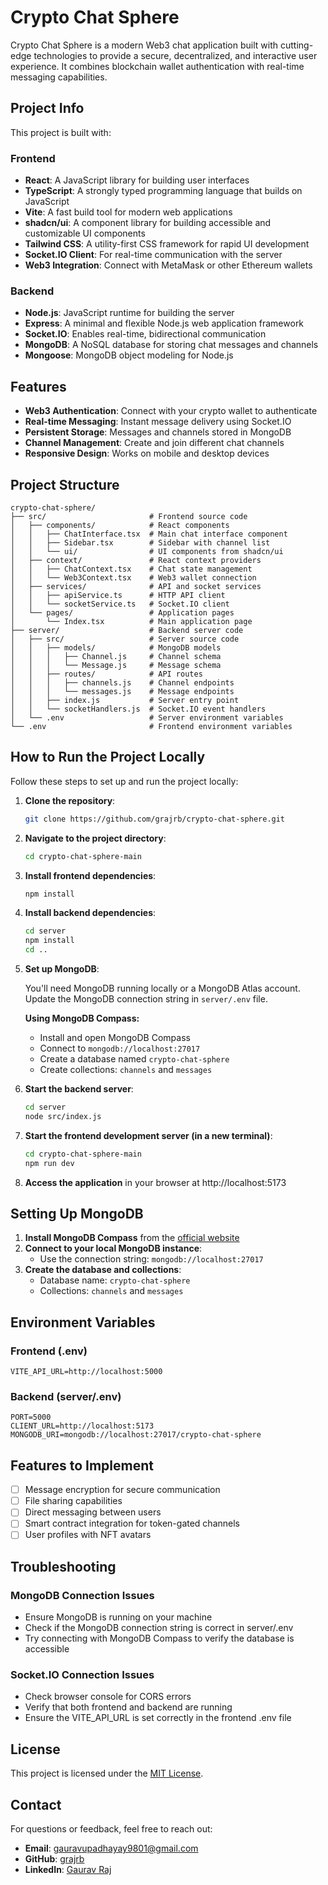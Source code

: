 # Crypto Chat Sphere

Crypto Chat Sphere is a modern Web3 chat application built with cutting-edge technologies to provide a secure, decentralized, and interactive user experience. It combines blockchain wallet authentication with real-time messaging capabilities.

## Project Info

This project is built with:

### Frontend
- **React**: A JavaScript library for building user interfaces
- **TypeScript**: A strongly typed programming language that builds on JavaScript
- **Vite**: A fast build tool for modern web applications
- **shadcn/ui**: A component library for building accessible and customizable UI components
- **Tailwind CSS**: A utility-first CSS framework for rapid UI development
- **Socket.IO Client**: For real-time communication with the server
- **Web3 Integration**: Connect with MetaMask or other Ethereum wallets

### Backend
- **Node.js**: JavaScript runtime for building the server
- **Express**: A minimal and flexible Node.js web application framework
- **Socket.IO**: Enables real-time, bidirectional communication
- **MongoDB**: A NoSQL database for storing chat messages and channels
- **Mongoose**: MongoDB object modeling for Node.js

## Features

- **Web3 Authentication**: Connect with your crypto wallet to authenticate
- **Real-time Messaging**: Instant message delivery using Socket.IO
- **Persistent Storage**: Messages and channels stored in MongoDB
- **Channel Management**: Create and join different chat channels
- **Responsive Design**: Works on mobile and desktop devices

## Project Structure

```
crypto-chat-sphere/
├── src/                       # Frontend source code
│   ├── components/            # React components
│   │   ├── ChatInterface.tsx  # Main chat interface component
│   │   ├── Sidebar.tsx        # Sidebar with channel list
│   │   └── ui/                # UI components from shadcn/ui
│   ├── context/               # React context providers
│   │   ├── ChatContext.tsx    # Chat state management
│   │   └── Web3Context.tsx    # Web3 wallet connection
│   ├── services/              # API and socket services
│   │   ├── apiService.ts      # HTTP API client
│   │   └── socketService.ts   # Socket.IO client
│   └── pages/                 # Application pages
│       └── Index.tsx          # Main application page
├── server/                    # Backend server code
│   ├── src/                   # Server source code
│   │   ├── models/            # MongoDB models
│   │   │   ├── Channel.js     # Channel schema
│   │   │   └── Message.js     # Message schema
│   │   ├── routes/            # API routes
│   │   │   ├── channels.js    # Channel endpoints
│   │   │   └── messages.js    # Message endpoints
│   │   ├── index.js           # Server entry point
│   │   └── socketHandlers.js  # Socket.IO event handlers
│   └── .env                   # Server environment variables
└── .env                       # Frontend environment variables
```

## How to Run the Project Locally

Follow these steps to set up and run the project locally:

1. **Clone the repository**:
   ```sh
   git clone https://github.com/grajrb/crypto-chat-sphere.git
   ```

2. **Navigate to the project directory**:
   ```sh
   cd crypto-chat-sphere-main
   ```

3. **Install frontend dependencies**:
   ```sh
   npm install
   ```

4. **Install backend dependencies**:
   ```sh
   cd server
   npm install
   cd ..
   ```

5. **Set up MongoDB**:
   
   You'll need MongoDB running locally or a MongoDB Atlas account. Update the MongoDB connection string in `server/.env` file.

   **Using MongoDB Compass:**
   - Install and open MongoDB Compass
   - Connect to `mongodb://localhost:27017`
   - Create a database named `crypto-chat-sphere`
   - Create collections: `channels` and `messages`

6. **Start the backend server**:
   ```sh
   cd server
   node src/index.js
   ```

7. **Start the frontend development server (in a new terminal)**:
   ```sh
   cd crypto-chat-sphere-main
   npm run dev
   ```

8. **Access the application** in your browser at http://localhost:5173

## Setting Up MongoDB

1. **Install MongoDB Compass** from the [official website](https://www.mongodb.com/try/download/compass)
2. **Connect to your local MongoDB instance**:
   - Use the connection string: `mongodb://localhost:27017`
3. **Create the database and collections**:
   - Database name: `crypto-chat-sphere`
   - Collections: `channels` and `messages`

## Environment Variables

### Frontend (.env)
```
VITE_API_URL=http://localhost:5000
```

### Backend (server/.env)
```
PORT=5000
CLIENT_URL=http://localhost:5173
MONGODB_URI=mongodb://localhost:27017/crypto-chat-sphere
```

## Features to Implement

- [ ] Message encryption for secure communication
- [ ] File sharing capabilities
- [ ] Direct messaging between users
- [ ] Smart contract integration for token-gated channels
- [ ] User profiles with NFT avatars

## Troubleshooting

### MongoDB Connection Issues
- Ensure MongoDB is running on your machine
- Check if the MongoDB connection string is correct in server/.env
- Try connecting with MongoDB Compass to verify the database is accessible

### Socket.IO Connection Issues
- Check browser console for CORS errors
- Verify that both frontend and backend are running
- Ensure the VITE_API_URL is set correctly in the frontend .env file

## License

This project is licensed under the [MIT License](./LICENSE).

## Contact

For questions or feedback, feel free to reach out:

- **Email**: gauravupadhayay9801@gmail.com
- **GitHub**: [grajrb](https://github.com/grajrb)
- **LinkedIn**: [Gaurav Raj](https://www.linkedin.com/in/gaurav-raj-095a8a129/)
